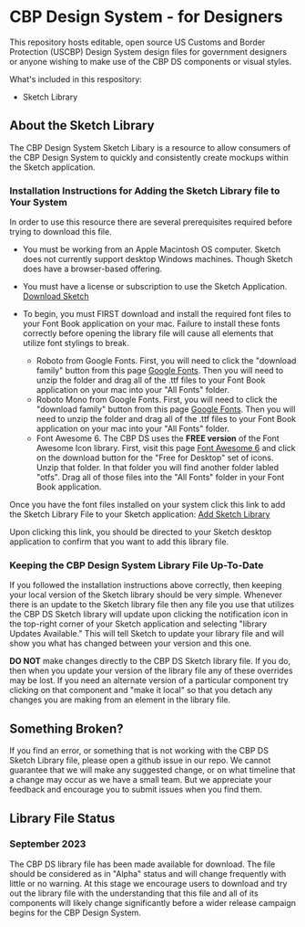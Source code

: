 # CBP Design System - for Designers
This repository hosts editable, open source US Customs and Border Protection (USCBP) Design System design files for government designers or anyone wishing to make use of the CBP DS components or visual styles.

What's included in this respository:
- Sketch Library 



## About the Sketch Library
The CBP Design System Sketch Libary is a resource to allow consumers of the CBP Design System to quickly and consistently create mockups within the Sketch application. 



### Installation Instructions for Adding the Sketch Library file to Your System
In order to use this resource there are several prerequisites required before trying to download this file. 
- You must be working from an Apple Macintosh OS computer. Sketch does not currently support desktop Windows machines. Though Sketch does have a browser-based offering.
- You must have a license or subscription to use the Sketch Application. [Download Sketch](https://www.sketch.com/)
- To begin, you must FIRST download and install the required font files to your Font Book application on your mac. Failure to install these fonts correctly before opening the library file will cause all elements that utilize font stylings to break.
  
    - Roboto from Google Fonts. First, you will need to click the "download family" button from this page [Google Fonts](https://fonts.google.com/specimen/Roboto). Then you will need to unzip the folder and drag all of the .ttf files to your Font Book application on your mac into your "All Fonts" folder.
    - Roboto Mono from Google Fonts. First, you will need to click the "download family" button from this page [Google Fonts](https://fonts.google.com/specimen/Roboto+Mono?query=roboto+mono). Then you will need to unzip the folder and drag all of the .ttf files to your Font Book application on your mac into your "All Fonts" folder.
    - Font Awesome 6. The CBP DS uses the **FREE version** of the Font Awesome Icon library. First, visit this page [Font Awesome 6](https://fontawesome.com/download) and click on the download button for the "Free for Desktop" set of icons. Unzip that folder. In that folder you will find another folder labled "otfs". Drag all of those files into the "All Fonts" folder in your Font Book application.
 

Once you have the font files installed on your system click this link to add the Sketch Library File to your Sketch application: [Add Sketch Library](sketch://add-library?url=https%3A%2F%2Fus-cbp.github.io%2Fcbp-ds-for-designers%2Fsketch.rss)  

Upon clicking this link, you should be directed to your Sketch desktop application to confirm that you want to add this library file. 



### Keeping the CBP Design System Library File Up-To-Date
If you followed the installation instructions above correctly, then keeping your local version of the Sketch library should be very simple. Whenever there is an update to the Sketch library file then any file you use that utilizes the CBP DS Sketch library will update upon clicking the notification icon in the top-right corner of your Sketch application and selecting "library Updates Available." This will tell Sketch to update your library file and will show you what has changed between your version and this one. 

**DO NOT** make changes directly to the CBP DS Sketch library file. If you do, then when you update your version of the library file any of these overrides may be lost. If you need an alternate version of a particular component try clicking on that component and "make it local" so that you detach any changes you are making from an element in the library file.



## Something Broken?
If you find an error, or something that is not working with the CBP DS Sketch Library file, please open a github issue in our repo. We cannot guarantee that we will make any suggested change, or on what timeline that a change may occur as we have a small team. But we appreciate your feedback and encourage you to submit issues when you find them.



## Library File Status

### September 2023
The CBP DS library file has been made available for download. The file should be considered as in "Alpha" status and will change frequently with little or no warning. At this stage we encourage users to download and try out the library file with the understanding that this file and all of its components will likely change significantly before a wider release campaign begins for the CBP Design System.
